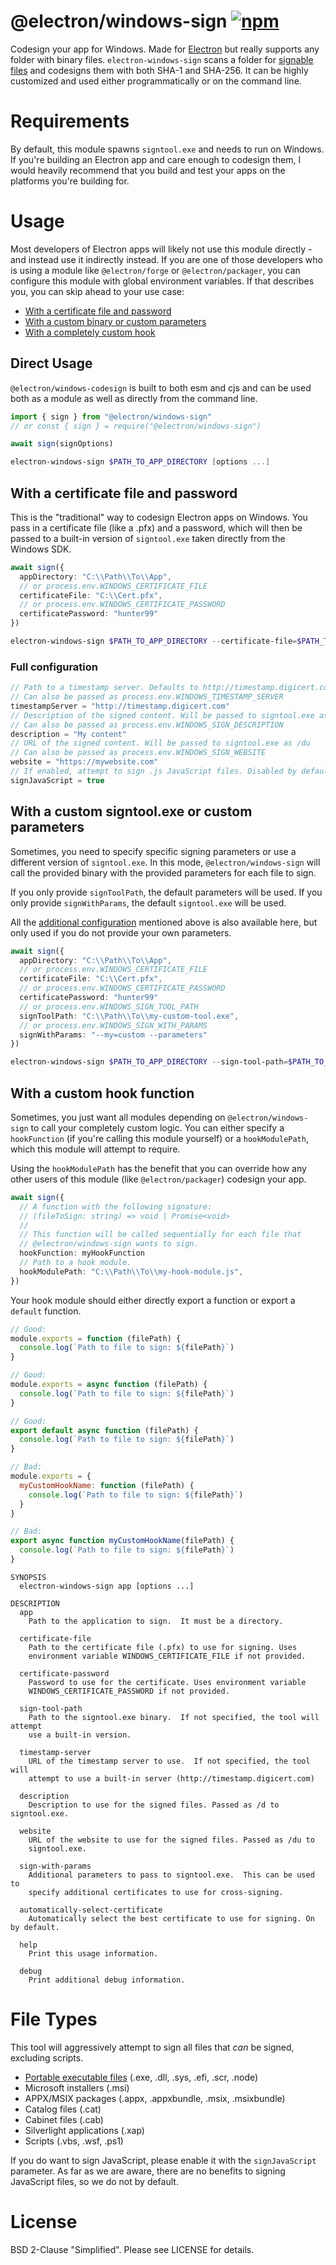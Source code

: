 # @electron/windows-sign [![npm][npm_img]][npm_url]

Codesign your app for Windows. Made for [Electron][electron] but really supports any folder with binary files. `electron-windows-sign` scans a folder for [signable files](#file-types) and codesigns them with both SHA-1 and SHA-256. It can be highly customized and used either programmatically or on the command line. 

# Requirements

By default, this module spawns `signtool.exe` and needs to run on Windows. If you're building an Electron app and care enough to codesign them, I would heavily recommend that you build and test your apps on the platforms you're building for.

# Usage

Most developers of Electron apps will likely not use this module directly - and instead use it indirectly
instead. If you are one of those developers who is using a module like `@electron/forge` or `@electron/packager`, you can configure this module with global environment variables. If that describes
you, you can skip ahead to your use case:

 - [With a certificate file and password](#with-a-certificate-file-and-password)
 - [With a custom binary or custom parameters](#with-a-custom-signtoolexe-or-custom-parameters)
 - [With a completely custom hook](#with-a-custom-hook-function)

## Direct Usage

`@electron/windows-codesign` is built to both esm and cjs and can be used both as a module as well as directly from the command line.

```ts
import { sign } from "@electron/windows-sign"
// or const { sign } = require("@electron/windows-sign")

await sign(signOptions)
```

```ps1
electron-windows-sign $PATH_TO_APP_DIRECTORY [options ...]
```

## With a certificate file and password

This is the "traditional" way to codesign Electron apps on Windows. You pass in a certificate file
(like a .pfx) and a password, which will then be passed to a built-in version of `signtool.exe` taken
directly from the Windows SDK. 

```ts
await sign({
  appDirectory: "C:\\Path\\To\\App",
  // or process.env.WINDOWS_CERTIFICATE_FILE
  certificateFile: "C:\\Cert.pfx",
  // or process.env.WINDOWS_CERTIFICATE_PASSWORD 
  certificatePassword: "hunter99"
})
```

```ps1
electron-windows-sign $PATH_TO_APP_DIRECTORY --certificate-file=$PATH_TO_CERT --certificate-password=$CERT-PASSWORD
```

### Full configuration
```ts
// Path to a timestamp server. Defaults to http://timestamp.digicert.com
// Can also be passed as process.env.WINDOWS_TIMESTAMP_SERVER
timestampServer = "http://timestamp.digicert.com"
// Description of the signed content. Will be passed to signtool.exe as /d
// Can also be passed as process.env.WINDOWS_SIGN_DESCRIPTION
description = "My content"
// URL of the signed content. Will be passed to signtool.exe as /du
// Can also be passed as process.env.WINDOWS_SIGN_WEBSITE
website = "https://mywebsite.com"
// If enabled, attempt to sign .js JavaScript files. Disabled by default
signJavaScript = true
```

## With a custom signtool.exe or custom parameters

Sometimes, you need to specify specific signing parameters or use a different version
of `signtool.exe`. In this mode, `@electron/windows-sign` will call the provided binary
with the provided parameters for each file to sign. 

If you only provide `signToolPath`, the default parameters will be used.
If you only provide `signWithParams`, the default `signtool.exe` will be used. 

All the [additional configuration](#additional-configuration) mentioned above is also
available here, but only used if you do not provide your own parameters.

```ts
await sign({
  appDirectory: "C:\\Path\\To\\App",
  // or process.env.WINDOWS_CERTIFICATE_FILE
  certificateFile: "C:\\Cert.pfx", 
  // or process.env.WINDOWS_CERTIFICATE_PASSWORD
  certificatePassword: "hunter99"
  // or process.env.WINDOWS_SIGN_TOOL_PATH
  signToolPath: "C:\\Path\\To\\my-custom-tool.exe",
  // or process.env.WINDOWS_SIGN_WITH_PARAMS
  signWithParams: "--my=custom --parameters"
})
```

```ps1
electron-windows-sign $PATH_TO_APP_DIRECTORY --sign-tool-path=$PATH_TO_TOOL --sign-with-params="--my=custom --parameters"
```

## With a custom hook function

Sometimes, you just want all modules depending on `@electron/windows-sign` to call
your completely custom logic. You can either specify a `hookFunction` (if you're calling
this module yourself) or a `hookModulePath`, which this module will attempt to require.

Using the `hookModulePath` has the benefit that you can override how any other users
of this module (like `@electron/packager`) codesign your app.

```ts
await sign({
  // A function with the following signature:
  // (fileToSign: string) => void | Promise<void>
  //
  // This function will be called sequentially for each file that 
  // @electron/windows-sign wants to sign.
  hookFunction: myHookFunction
  // Path to a hook module.
  hookModulePath: "C:\\Path\\To\\my-hook-module.js",
})
```

Your hook module should either directly export a function or
export a `default` function.
```js
// Good:
module.exports = function (filePath) {
  console.log(`Path to file to sign: ${filePath}`)
}

// Good:
module.exports = async function (filePath) {
  console.log(`Path to file to sign: ${filePath}`)
}

// Good:
export default async function (filePath) {
  console.log(`Path to file to sign: ${filePath}`)
}

// Bad:
module.exports = {
  myCustomHookName: function (filePath) {
    console.log(`Path to file to sign: ${filePath}`)
  }
}

// Bad:
export async function myCustomHookName(filePath) {
  console.log(`Path to file to sign: ${filePath}`)
}
```

```
SYNOPSIS
  electron-windows-sign app [options ...]

DESCRIPTION
  app
    Path to the application to sign.  It must be a directory.

  certificate-file
    Path to the certificate file (.pfx) to use for signing. Uses 
    environment variable WINDOWS_CERTIFICATE_FILE if not provided.

  certificate-password
    Password to use for the certificate. Uses environment variable
    WINDOWS_CERTIFICATE_PASSWORD if not provided.

  sign-tool-path
    Path to the signtool.exe binary.  If not specified, the tool will attempt
    use a built-in version.

  timestamp-server
    URL of the timestamp server to use.  If not specified, the tool will
    attempt to use a built-in server (http://timestamp.digicert.com)

  description
    Description to use for the signed files. Passed as /d to signtool.exe.

  website
    URL of the website to use for the signed files. Passed as /du to
    signtool.exe.

  sign-with-params
    Additional parameters to pass to signtool.exe.  This can be used to
    specify additional certificates to use for cross-signing.

  automatically-select-certificate
    Automatically select the best certificate to use for signing. On by default.

  help
    Print this usage information.

  debug
    Print additional debug information.
```

# File Types
This tool will aggressively attempt to sign all files that _can_
be signed, excluding scripts.

- [Portable executable files][pe] (.exe, .dll, .sys, .efi, .scr, .node)
- Microsoft installers (.msi)
- APPX/MSIX packages (.appx, .appxbundle, .msix, .msixbundle)
- Catalog files (.cat)
- Cabinet files (.cab)
- Silverlight applications (.xap)
- Scripts (.vbs, .wsf, .ps1)

If you do want to sign JavaScript, please enable it with the `signJavaScript`
parameter. As far as we are aware, there are no benefits to signing
JavaScript files, so we do not by default.

# License
BSD 2-Clause "Simplified". Please see LICENSE for details.

[electron]: https://github.com/electron/electron
[npm_img]: https://img.shields.io/npm/v/@electron/windows-sign.svg
[npm_url]: https://npmjs.org/package/@electron/windows-sign
[pe]: https://en.wikipedia.org/wiki/Portable_Executable
